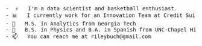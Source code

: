 <pre>
-  ⚡   I'm a data scientist and basketball enthusiast. 
- 📊   I currently work for an Innovation Team at Credit Suisse.
- 🐝   M.S. in Analytics from Georgia Tech
- 🐑   B.S. in Physics and B.A. in Spanish from UNC-Chapel Hill
- 📫   You can reach me at rileybuch@gmail.com

<pre>

<!--
[![Riley's github stats](https://github-readme-stats.vercel.app/api?username=rileybuch&count_private=true&show_icons=true&theme=radical&hide_rank=false)](https://github.com/anuraghazra/github-readme-stats)


[![Top Langs](https://github-readme-stats.vercel.app/api/top-langs/?username=rileybuch)](https://github.com/anuraghazra/github-readme-stats)

-->
